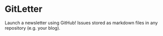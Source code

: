 # GitLetter

Launch a newsletter using GitHub! Issues stored as markdown files in any repository (e.g. your blog).
